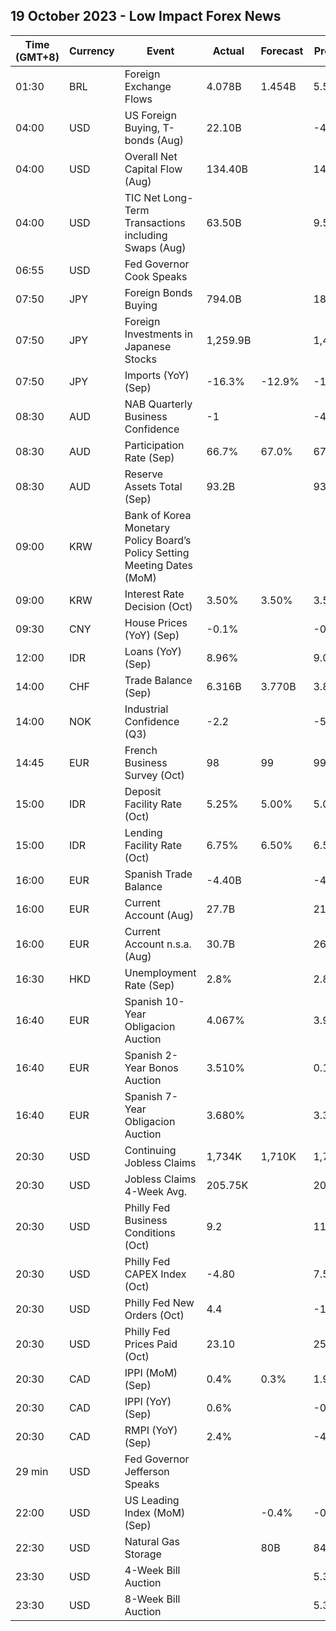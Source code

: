 ## 19 October 2023 - Low Impact Forex News

| Time (GMT+8) | Currency | Event | Actual | Forecast | Previous |
|------|----------|-------|--------|----------|----------|
| 01:30 | BRL | Foreign Exchange Flows | 4.078B | 1.454B | 5.546B |
| 04:00 | USD | US Foreign Buying, T-bonds (Aug) | 22.10B |  | -4.40B |
| 04:00 | USD | Overall Net Capital Flow (Aug) | 134.40B |  | 141.40B |
| 04:00 | USD | TIC Net Long-Term Transactions including Swaps (Aug) | 63.50B |  | 9.50B |
| 06:55 | USD | Fed Governor Cook Speaks |  |  |  |
| 07:50 | JPY | Foreign Bonds Buying | 794.0B |  | 185.4B |
| 07:50 | JPY | Foreign Investments in Japanese Stocks | 1,259.9B |  | 1,437.5B |
| 07:50 | JPY | Imports (YoY) (Sep) | -16.3% | -12.9% | -17.7% |
| 08:30 | AUD | NAB Quarterly Business Confidence | -1 |  | -4 |
| 08:30 | AUD | Participation Rate (Sep) | 66.7% | 67.0% | 67.0% |
| 08:30 | AUD | Reserve Assets Total (Sep) | 93.2B |  | 93.9B |
| 09:00 | KRW | Bank of Korea Monetary Policy Board’s Policy Setting Meeting Dates (MoM) |  |  |  |
| 09:00 | KRW | Interest Rate Decision (Oct) | 3.50% | 3.50% | 3.50% |
| 09:30 | CNY | House Prices (YoY) (Sep) | -0.1% |  | -0.1% |
| 12:00 | IDR | Loans (YoY) (Sep) | 8.96% |  | 9.06% |
| 14:00 | CHF | Trade Balance (Sep) | 6.316B | 3.770B | 3.814B |
| 14:00 | NOK | Industrial Confidence (Q3) | -2.2 |  | -5.1 |
| 14:45 | EUR | French Business Survey (Oct) | 98 | 99 | 99 |
| 15:00 | IDR | Deposit Facility Rate (Oct) | 5.25% | 5.00% | 5.00% |
| 15:00 | IDR | Lending Facility Rate (Oct) | 6.75% | 6.50% | 6.50% |
| 16:00 | EUR | Spanish Trade Balance | -4.40B |  | -4.90B |
| 16:00 | EUR | Current Account (Aug) | 27.7B |  | 21.0B |
| 16:00 | EUR | Current Account n.s.a. (Aug) | 30.7B |  | 26.9B |
| 16:30 | HKD | Unemployment Rate (Sep) | 2.8% |  | 2.8% |
| 16:40 | EUR | Spanish 10-Year Obligacion Auction | 4.067% |  | 3.980% |
| 16:40 | EUR | Spanish 2-Year Bonos Auction | 3.510% |  | 0.188% |
| 16:40 | EUR | Spanish 7-Year Obligacion Auction | 3.680% |  | 3.330% |
| 20:30 | USD | Continuing Jobless Claims | 1,734K | 1,710K | 1,705K |
| 20:30 | USD | Jobless Claims 4-Week Avg. | 205.75K |  | 206.75K |
| 20:30 | USD | Philly Fed Business Conditions (Oct) | 9.2 |  | 11.1 |
| 20:30 | USD | Philly Fed CAPEX Index (Oct) | -4.80 |  | 7.50 |
| 20:30 | USD | Philly Fed New Orders (Oct) | 4.4 |  | -10.2 |
| 20:30 | USD | Philly Fed Prices Paid (Oct) | 23.10 |  | 25.70 |
| 20:30 | CAD | IPPI (MoM) (Sep) | 0.4% | 0.3% | 1.9% |
| 20:30 | CAD | IPPI (YoY) (Sep) | 0.6% |  | -0.5% |
| 20:30 | CAD | RMPI (YoY) (Sep) | 2.4% |  | -4.0% |
| 29 min | USD | Fed Governor Jefferson Speaks |  |  |  |
| 22:00 | USD | US Leading Index (MoM) (Sep) |  | -0.4% | -0.4% |
| 22:30 | USD | Natural Gas Storage |  | 80B | 84B |
| 23:30 | USD | 4-Week Bill Auction |  |  | 5.325% |
| 23:30 | USD | 8-Week Bill Auction |  |  | 5.345% |
